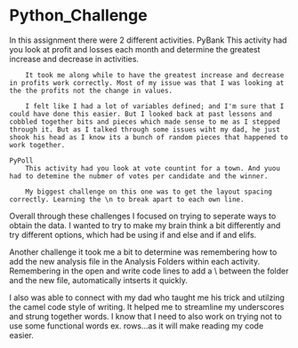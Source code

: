 # Python_Challenge

In this assignment there were 2 different activities.
    PyBank
        This activity had you look at profit and losses each month and determine the greatest increase and decrease in activities.

        It took me along while to have the greatest increase and decrease in profits work correctly. Most of my issue was that I was looking at the the profits not the change in values.

        I felt like I had a lot of variables defined; and I'm sure that I could have done this easier. But I looked back at past lessons and cobbled together bits and pieces which made sense to me as I stepped through it. But as I talked through some issues wiht my dad, he just shook his head as I know its a bunch of random pieces that happened to work together. 

    PyPoll
        This activity had you look at vote countint for a town. And yuou had to detemine the nubmer of votes per candidate and the winner.

        My biggest challenge on this one was to get the layout spacing correctly. Learning the \n to break apart to each own line.

Overall through these challenges I focused on trying to seperate ways to obtain the data. I wanted to try to make my brain think a bit differently and try different options, which had be using if and else and if and elifs.

Another challenge it took me a bit to determine was remembering how to add the new analysis file in the Analysis Folders within each activity.  Remembering in the open and write code lines to add a \ between the folder and the new file, automatically intserts it quickly.

I also was able to connect with my dad who taught me his trick and utilzing the camel code style of writing. It helped me to streamline my underscores and strung together words. I know that I need to also work on trying not to use some functional words ex. rows...as it will make reading my code easier.
